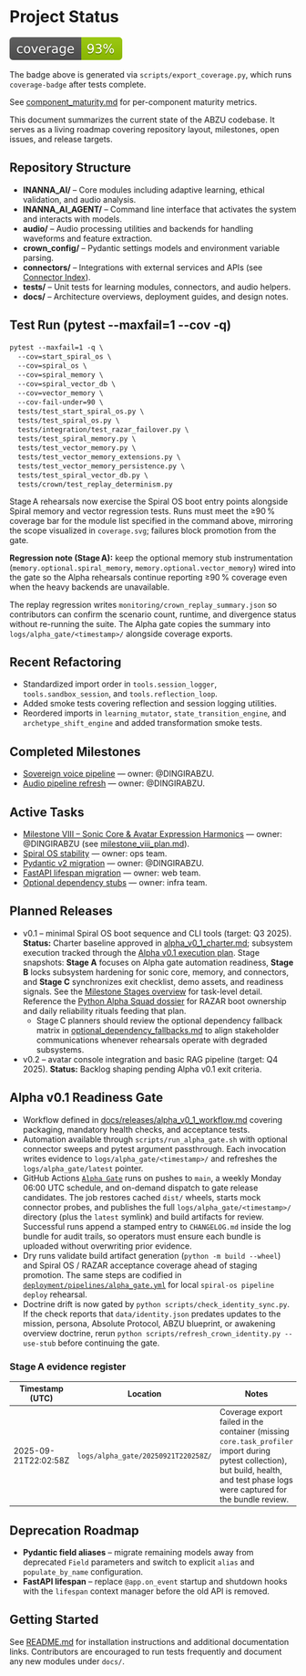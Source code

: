 # Project Status

![Coverage](../coverage.svg)

The badge above is generated via `scripts/export_coverage.py`, which runs
`coverage-badge` after tests complete.

See [component_maturity.md](component_maturity.md) for per-component maturity metrics.

This document summarizes the current state of the ABZU codebase. It serves as a living roadmap covering repository layout, milestones, open issues, and release targets.

## Repository Structure

- **INANNA_AI/** – Core modules including adaptive learning, ethical validation, and audio analysis.
- **INANNA_AI_AGENT/** – Command line interface that activates the system and interacts with models.
- **audio/** – Audio processing utilities and backends for handling waveforms and feature extraction.
- **crown_config/** – Pydantic settings models and environment variable parsing.
- **connectors/** – Integrations with external services and APIs (see [Connector Index](connectors/CONNECTOR_INDEX.md)).
- **tests/** – Unit tests for learning modules, connectors, and audio helpers.
- **docs/** – Architecture overviews, deployment guides, and design notes.

## Test Run (pytest --maxfail=1 --cov -q)

```
pytest --maxfail=1 -q \
  --cov=start_spiral_os \
  --cov=spiral_os \
  --cov=spiral_memory \
  --cov=spiral_vector_db \
  --cov=vector_memory \
  --cov-fail-under=90 \
  tests/test_start_spiral_os.py \
  tests/test_spiral_os.py \
  tests/integration/test_razar_failover.py \
  tests/test_spiral_memory.py \
  tests/test_vector_memory.py \
  tests/test_vector_memory_extensions.py \
  tests/test_vector_memory_persistence.py \
  tests/test_spiral_vector_db.py \
  tests/crown/test_replay_determinism.py
```

Stage A rehearsals now exercise the Spiral OS boot entry points alongside Spiral memory and vector regression tests. Runs must meet the ≥90 % coverage bar for the module list specified in the command above, mirroring the scope visualized in `coverage.svg`; failures block promotion from the gate.

**Regression note (Stage A):** keep the optional memory stub instrumentation (`memory.optional.spiral_memory`, `memory.optional.vector_memory`) wired into the gate so the Alpha rehearsals continue reporting ≥90 % coverage even when the heavy backends are unavailable.

The replay regression writes `monitoring/crown_replay_summary.json` so contributors can confirm the scenario count, runtime, and divergence status without re-running the suite. The Alpha gate copies the summary into `logs/alpha_gate/<timestamp>/` alongside coverage exports.

## Recent Refactoring

- Standardized import order in `tools.session_logger`, `tools.sandbox_session`, and `tools.reflection_loop`.
- Added smoke tests covering reflection and session logging utilities.
- Reordered imports in `learning_mutator`, `state_transition_engine`, and `archetype_shift_engine` and added transformation smoke tests.

## Completed Milestones
- [Sovereign voice pipeline](https://github.com/DINGIRABZU/ABZU/pull/38) — owner: @DINGIRABZU.
- [Audio pipeline refresh](https://github.com/DINGIRABZU/ABZU/pull/194) — owner: @DINGIRABZU.

## Active Tasks
- [Milestone VIII – Sonic Core & Avatar Expression Harmonics](https://github.com/DINGIRABZU/ABZU/issues/208) — owner: @DINGIRABZU (see [milestone_viii_plan.md](milestone_viii_plan.md)).
- [Spiral OS stability](https://github.com/DINGIRABZU/ABZU/issues/210) — owner: ops team.
- [Pydantic v2 migration](https://github.com/DINGIRABZU/ABZU/issues/211) — owner: @DINGIRABZU.
- [FastAPI lifespan migration](https://github.com/DINGIRABZU/ABZU/issues/212) — owner: web team.
- [Optional dependency stubs](https://github.com/DINGIRABZU/ABZU/issues/213) — owner: infra team.

## Planned Releases
- v0.1 – minimal Spiral OS boot sequence and CLI tools (target: Q3 2025). **Status:** Charter baseline approved in [alpha_v0_1_charter.md](alpha_v0_1_charter.md); subsystem execution tracked through the [Alpha v0.1 execution plan](roadmap.md#alpha-v01-execution-plan). Stage snapshots: **Stage A** focuses on Alpha gate automation readiness, **Stage B** locks subsystem hardening for sonic core, memory, and connectors, and **Stage C** synchronizes exit checklist, demo assets, and readiness signals. See the [Milestone Stages overview](roadmap.md#milestone-stages) for task-level detail. Reference the [Python Alpha Squad dossier](onboarding/python_alpha_squad.md) for RAZAR boot ownership and daily reliability rituals feeding that plan.
  - Stage C planners should review the optional dependency fallback matrix in [optional_dependency_fallbacks.md](optional_dependency_fallbacks.md) to align stakeholder communications whenever rehearsals operate with degraded subsystems.
- v0.2 – avatar console integration and basic RAG pipeline (target: Q4 2025). **Status:** Backlog shaping pending Alpha v0.1 exit criteria.

## Alpha v0.1 Readiness Gate
- Workflow defined in [docs/releases/alpha_v0_1_workflow.md](releases/alpha_v0_1_workflow.md) covering packaging, mandatory health checks, and acceptance tests.
- Automation available through `scripts/run_alpha_gate.sh` with optional connector sweeps and pytest argument passthrough. Each invocation writes evidence to `logs/alpha_gate/<timestamp>/` and refreshes the `logs/alpha_gate/latest` pointer.
- GitHub Actions [`Alpha Gate`](../.github/workflows/alpha_gate.yml) runs on pushes to `main`, a weekly Monday 06:00 UTC schedule, and on-demand dispatch to gate release candidates. The job restores cached `dist/` wheels, starts mock connector probes, and publishes the full `logs/alpha_gate/<timestamp>/` directory (plus the `latest` symlink) and build artifacts for review. Successful runs append a stamped entry to `CHANGELOG.md` inside the log bundle for audit trails, so operators must ensure each bundle is uploaded without overwriting prior evidence.
- Dry runs validate build artifact generation (`python -m build --wheel`) and Spiral OS / RAZAR acceptance coverage ahead of staging promotion. The same steps are codified in [`deployment/pipelines/alpha_gate.yml`](../deployment/pipelines/alpha_gate.yml) for local `spiral-os pipeline deploy` rehearsal.
- Doctrine drift is now gated by `python scripts/check_identity_sync.py`. If the check reports that `data/identity.json` predates updates to the mission, persona, Absolute Protocol, ABZU blueprint, or awakening overview doctrine, rerun `python scripts/refresh_crown_identity.py --use-stub` before continuing the gate.

### Stage A evidence register

| Timestamp (UTC) | Location | Notes |
| --- | --- | --- |
| 2025-09-21T22:02:58Z | `logs/alpha_gate/20250921T220258Z/` | Coverage export failed in the container (missing `core.task_profiler` import during pytest collection), but build, health, and test phase logs were captured for the bundle review. |

## Deprecation Roadmap

- **Pydantic field aliases** – migrate remaining models away from deprecated
  `Field` parameters and switch to explicit `alias` and
  `populate_by_name` configuration.
- **FastAPI lifespan** – replace `@app.on_event` startup and shutdown hooks
  with the `lifespan` context manager before the old API is removed.

## Getting Started

See [README.md](../README.md) for installation instructions and additional documentation links. Contributors are encouraged to run tests frequently and document any new modules under `docs/`.

